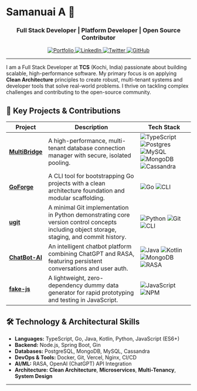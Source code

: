 # Samanuai A 👋

<div align="center">
  <h3>Full Stack Developer | Platform Developer | Open Source Contributor</h3>
</div>

<div align="center">
  <a href="https://night-slayer.vercel.app/">
    <img src="https://img.shields.io/badge/Portfolio-000000?style=for-the-badge&logo=About.me&logoColor=white" alt="Portfolio"/>
  </a>
  <a href="https://www.linkedin.com/in/samanuai/">
    <img src="https://img.shields.io/badge/LinkedIn-0077B5?style=for-the-badge&logo=linkedin&logoColor=white" alt="LinkedIn"/>
  </a>
  <a href="https://twitter.com/NiGhTsL93934079">
    <img src="https://img.shields.io/badge/X-000000?style=for-the-badge&logo=x&logoColor=white" alt="Twitter"/>
  </a>
  <a href="https://github.com/night-slayer18">
    <img src="https://img.shields.io/badge/GitHub-181717?style=for-the-badge&logo=github&logoColor=white" alt="GitHub"/>
  </a>
</div>

---

I am a Full Stack Developer at **TCS** (Kochi, India) passionate about building scalable, high-performance software. My primary focus is on applying **Clean Architecture** principles to create robust, multi-tenant systems and developer tools that solve real-world problems. I thrive on tackling complex challenges and contributing to the open-source community.

## 🚀 Key Projects & Contributions

| Project | Description | Tech Stack |
|---|---|---|
| [**MultiBridge**](https://github.com/night-slayer18/multibridge) | A high-performance, multi-tenant database connection manager with secure, isolated pooling. | ![TypeScript](https://img.shields.io/badge/TypeScript-007ACC?style=flat-square&logo=typescript&logoColor=white) ![Postgres](https://img.shields.io/badge/PostgreSQL-316192?style=flat-square&logo=postgresql&logoColor=white) ![MySQL](https://img.shields.io/badge/MySQL-4479A1?style=flat-square&logo=mysql&logoColor=white) ![MongoDB](https://img.shields.io/badge/MongoDB-47A248?style=flat-square&logo=mongodb&logoColor=white) ![Cassandra](https://img.shields.io/badge/Cassandra-1287B1?style=flat-square&logo=apache-cassandra&logoColor=white) |
| [**GoForge**](https://github.com/night-slayer18/goforge) | A CLI tool for bootstrapping Go projects with a clean architecture foundation and modular scaffolding. | ![Go](https://img.shields.io/badge/Go-00ADD8?style=flat-square&logo=go&logoColor=white) ![CLI](https://img.shields.io/badge/CLI-000000?style=flat-square&logo=gnu-bash&logoColor=white) |
| [**ugit**](https://github.com/night-slayer18/ugit) | A minimal Git implementation in Python demonstrating core version control concepts including object storage, staging, and commit history. | ![Python](https://img.shields.io/badge/Python-3776AB?style=flat-square&logo=python&logoColor=white) ![Git](https://img.shields.io/badge/Git-F05032?style=flat-square&logo=git&logoColor=white) ![CLI](https://img.shields.io/badge/CLI-000000?style=flat-square&logo=gnu-bash&logoColor=white) |
| [**ChatBot-AI**](https://github.com/night-slayer18/ChatBot-AI) | An intelligent chatbot platform combining ChatGPT and RASA, featuring persistent conversations and user auth. | ![Java](https://img.shields.io/badge/Java-ED8B00?style=flat-square&logo=openjdk&logoColor=white) ![Kotlin](https://img.shields.io/badge/Kotlin-7F52FF?style=flat-square&logo=kotlin&logoColor=white) ![MongoDB](https://img.shields.io/badge/MongoDB-47A248?style=flat-square&logo=mongodb&logoColor=white) ![RASA](https://img.shields.io/badge/RASA-5A17EE?style=flat-square&logo=rasa&logoColor=white) |
| [**fake-js**](https://github.com/night-slayer18/fake-js) | A lightweight, zero-dependency dummy data generator for rapid prototyping and testing in JavaScript. | ![JavaScript](https://img.shields.io/badge/JavaScript-F7DF1E?style=flat-square&logo=javascript&logoColor=black) ![NPM](https://img.shields.io/badge/NPM-CB3837?style=flat-square&logo=npm&logoColor=white) |

## 🛠️ Technology & Architectural Skills

-   **Languages:** TypeScript, Go, Java, Kotlin, Python, JavaScript (ES6+)
-   **Backend:** Node.js, Spring Boot, Gin
-   **Databases:** PostgreSQL, MongoDB, MySQL, Cassandra
-   **DevOps & Tools:** Docker, Git, Vercel, Nginx, CI/CD
-   **AI/ML:** RASA, OpenAI (ChatGPT) API Integration
-   **Architecture:** **Clean Architecture**, **Microservices**, **Multi-Tenancy**, **System Design**

---
